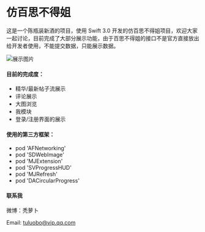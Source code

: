 # 仿百思不得姐

这是一个陈瓶装新酒的项目，使用 Swift 3.0 开发的仿百思不得姐项目，欢迎大家一起讨论，目前完成了大部分展示功能，由于百思不得姐的接口不是官方直接放出给开发者使用，不能提交数据，只能展示数据。

![展示图片](images/bsbdj.gif)

#### 目前的完成度：

- 精华/最新帖子流展示
- 评论展示
- 大图浏览
- 我模块
- 登录/注册界面的展示

#### 使用的第三方框架：

- pod 'AFNetworking'
- pod 'SDWebImage'
- pod 'MJExtension'
- pod 'SVProgressHUD'
- pod 'MJRefresh'
- pod 'DACircularProgress'


#### 联系我

微博：秃萝卜

Email: tuluobo@vip.qq.com